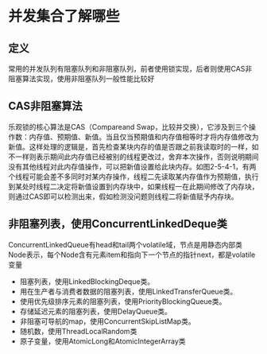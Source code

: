# 并发集合了解哪些

## 定义
常用的并发队列有阻塞队列和非阻塞队列，前者使用锁实现，后者则使用CAS非阻塞算法实现，使用非阻塞队列一般性能比较好

## CAS非阻塞算法
乐观锁的核心算法是CAS（Compareand Swap，比较并交换），它涉及到三个操作数：内存值、预期值、新值。当且仅当预期值和内存值相等时才将内存值修改为新值。这样处理的逻辑是，首先检查某块内存的值是否跟之前我读取时的一样，如不一样则表示期间此内存值已经被别的线程更改过，舍弃本次操作，否则说明期间没有其他线程对此内存值操作，可以把新值设置给此块内存。如图2-5-4-1，有两个线程可能会差不多同时对某内存操作，线程二先读取某内存值作为预期值，执行到某处时线程二决定将新值设置到内存块中，如果线程一在此期间修改了内存块，则通过CAS即可以检测出来，假如检测没问题则线程二将新值赋予内存块。


## 非阻塞列表，使用ConcurrentLinkedDeque类
ConcurrentLinkedQueue有head和tail两个volatile域，节点是用静态内部类Node表示，每个Node含有元素item和指向下一个节点的指针next，都是volatile变量

- 阻塞列表，使用LinkedBlockingDeque类。 
- 用在生产者与消费者数据的阻塞列表，使用LinkedTransferQueue类。 
- 使用优先级排序元素的阻塞列表，使用PriorityBlockingQueue类。 
- 存储延迟元素的阻塞列表，使用DelayQueue类。 
- 非阻塞可导航的map，使用ConcurrentSkipListMap类。 
- 随机数，使用ThreadLocalRandom类 
- 原子变量，使用AtomicLong和AtomicIntegerArray类


